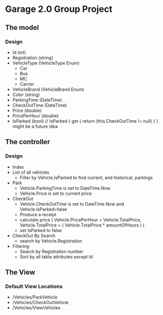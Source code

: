 # Garage 2.0 Group Project

## The model

### Design

* Id (int)
* Registration (string)
* VehicleType (VehicleType Enum) 
  * Car
  * Bus
  * MC
  * Carrier
* VehicleBrand (VehicleBrand Enum)
* Color (string)
* ParkingTime (DateTime)
* CheckOutTime (DateTime)
* Price (double)
* PricePerHour (double)
* IsParked (bool) // IsParked { get { return (this.CheckOutTime != null) } } might be a future idea

## The controller

### Design

* Index
* List of all vehicles
  * Filter by Vehicle.IsParked to find current, and historical, parkings
* Park
  * Vehicle.ParkingTime is set to DateTime.Now
  * Vehicle.Price is set to current price
* CheckOut
  * Vehicle.CheckOutTime is set to DateTime.Now and Vehicle.IsParked=false
  * Produce a receipt
  * calculate price ( Vehicle.PricePerHour = Vehicle.TotalPrice, Vehicle.TotalPrice = ( Vehicle.TotalPrice * amountOfHours ) )
  * set IsParked to false
* CheckOut By Search
  * search by Vehicle.Registration
* Filtering
  * Search by Registration number  
  * Sort by all table attributes except Id

## The View

### Default View Locations

  * /Vehicles/ParkVehicle
  * /Vehicles/CheckOutVehicle
  * /Vehicles/ViewVehicles
 